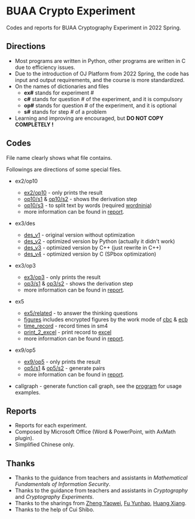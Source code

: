 # BUAA Crypto Experiment

Codes and reports for BUAA Cryptography Experiment in 2022 Spring.

## Directions

- Most programs are written in Python, other programs are written in C due to efficiency issues.
- Due to the introduction of OJ Platform from 2022 Spring, the code has input and output requirements, and the course is more standardized.
- On the names of dictionaries and files
  - **ex#** stands for experiment #
  - **c#** stands for question # of the experiment, and it is compulsory
  - **op#** stands for question # of the experiment, and it is optional
  - **s#** stands for step # of a problem
- Learning and improving are encouraged, but **DO NOT COPY COMPLETELY !**

## Codes

File name clearly shows what file contains.

Followings are directions of some special files.

- ex2/op10
  - [ex2/op10](codes/ex2_classical_cipher/op10_frequency_attack_2.py) - only prints the result
  - [op10/s1](codes/ex2_classical_cipher/op10_related/s1_generate_plaintext_subversion.py) & [op10/s2](codes/ex2_classical_cipher/op10_related/s2_generate_plaintext.py) - shows the derivation step
  - [op10/s3](codes/ex2_classical_cipher/op10_related/s3_split_plaintext.py) - to split text by words (required [wordninja](https://github.com/keredson/wordninja))
  - more information can be found in [report](reports/ex2_classical_cipher.pdf).


- ex3/des
  - [des_v1](codes/ex3_data_encryption_standard_(des)/c1_des_v1.py) - original version without optimization
  - [des_v2](codes/ex3_data_encryption_standard_(des)/c1_des_v2.py) - optimized version by Python (actually it didn't work)
  - [des_v3](codes/ex3_data_encryption_standard_(des)/op4_des_v3.cpp) - optimized version by C++ (just rewrite in C++)
  - [des_v4](codes/ex3_data_encryption_standard_(des)/op4_des_v4.c) - optimized version by C (SPbox optimization)
- ex3/op3

  - [ex3/op3](codes/ex3_data_encryption_standard_(des)/op3_weak_&_semi_weak_key.py) - only prints the result
  - [op3/s1](codes/ex3_data_encryption_standard_(des)/op3_related/s1_generate_weak_key.py) & [op3/s2](codes/ex3_data_encryption_standard_(des)/op3_related/s2_ganerate_semi_weak_key.py) - shows the derivation step
  - more information can be found in [report](reports/ex3_data_encryption_standard_(des).pdf).
- ex5

  - [ex5/related](codes/ex5_sm4_&_work_mode/ex5_related) - to answer the thinking questions
  - [figures](codes/ex5_sm4_&_work_mode/ex5_related/figures/) includes encrypted figures by the work mode of [cbc](codes/ex5_sm4_&_work_mode/ex5_related/cbc_encrypt.py) & [ecb](codes/ex5_sm4_&_work_mode/ex5_related/ecb_encrypt.py)
  - [time_record](codes/ex5_sm4_&_work_mode/ex5_related/time_record.py) - record times in sm4
  - [print_2_excel](codes/ex5_sm4_&_work_mode/ex5_related/print_2_excel.py) - print record to [excel](codes/ex5_sm4_&_work_mode/ex5_related/time_record.xls)
  - more information can be found in [report](reports/ex5_sm4_&_work_mode.pdf).
- ex9/op5
  - [ex9/op5](codes/ex9_hash_function/op5_(sha1)_birthday_attack_ii.py) - only prints the result
  - [op5/s1](codes/ex9_hash_function/op5_related/s1_generate_deformed_message.py) & [op5/s2](codes/ex9_hash_function/op5_related/s2_find_pairs.py) - generate pairs
  - more information can be found in [report](reports/ex9_hash_function.pdf).
- callgraph - generate function call graph, see the [program](codes/callgraph.py) for usage examples.

## Reports

- Reports for each experiment.
- Composed by Microsoft Office (Word & PowerPoint, with AxMath plugin).
- Simplified Chinese only.

## Thanks

- Thanks to the guidance from teachers and assistants in *Mathematical Fundamentals of Information Security*.
- Thanks to the guidance from teachers and assistants in *Cryptography* and *Cryptography Experiments*.
- Thanks to the sharings from [Zheng Yaowei](https://github.com/hiyouga/cryptography-experiment), [Fu Yunhao](https://github.com/FYHSSGSS/BUAA-CryptoLab), [Huang Xiang](https://github.com/xiangsam/Cryptography_Experiment).
- Thanks to the help of Cui Shibo.
